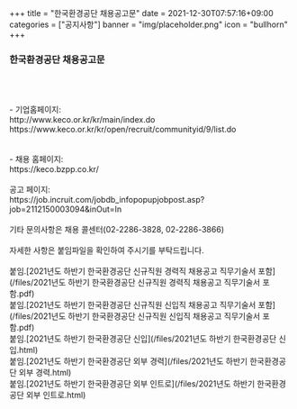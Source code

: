 +++
title = "한국환경공단 채용공고문"
date = 2021-12-30T07:57:16+09:00
categories = ["공지사항"]
banner = "img/placeholder.png"
icon = "bullhorn"
+++
<!--more-->
### 한국환경공단 채용공고문
<br>
<br>
<br>
- 기업홈페이지:<br>
http://www.keco.or.kr/kr/main/index.do<br>
https://www.keco.or.kr/kr/open/recruit/communityid/9/list.do<br>
<br><br>
- 채용 홈페이지:<br>
https://keco.bzpp.co.kr/
<br><br>
공고 페이지: <br>
https://job.incruit.com/jobdb_infopopupjobpost.asp?job=2112150003094&inOut=In
<br><br>
기타 문의사항은 채용 콜센터(02-2286-3828, 02-2286-3866)  
<br>
<br> 자세한 사항은 붙임파일을 확인하여 주시기를 부탁드립니다.
<br><br>
붙임.[2021년도 하반기 한국환경공단 신규직원 경력직 채용공고 직무기술서 포함](/files/2021년도 하반기 한국환경공단 신규직원 경력직 채용공고 직무기술서 포함.pdf)<br>
붙임.[2021년도 하반기 한국환경공단 신규직원 신입직 채용공고 직무기술서 포함](/files/2021년도 하반기 한국환경공단 신규직원 신입직 채용공고 직무기술서 포함.pdf)<br>
붙임.[2021년도 하반기 한국환경공단 신입](/files/2021년도 하반기 한국환경공단 신입.html)<br>
붙임.[2021년도 하반기 한국환경공단 외부 경력](/files/2021년도 하반기 한국환경공단 외부 경력.html)<br>
붙임.[2021년도 하반기 한국환경공단 외부 인트로](/files/2021년도 하반기 한국환경공단 외부 인트로.html)<br>

